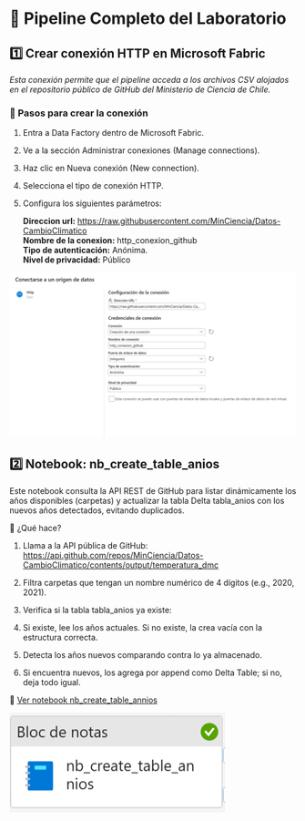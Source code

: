 # 🚀 Pipeline Completo del Laboratorio

## 1️⃣ Crear conexión HTTP en Microsoft Fabric
*Esta conexión permite que el pipeline acceda a los archivos CSV alojados en el repositorio público de GitHub del Ministerio de Ciencia de Chile.*

### 📍 Pasos para crear la conexión
1. Entra a Data Factory dentro de Microsoft Fabric.
2. Ve a la sección Administrar conexiones (Manage connections).
3. Haz clic en Nueva conexión (New connection).
4. Selecciona el tipo de conexión HTTP.

5. Configura los siguientes parámetros:  
    
      **Direccion url:** https://raw.githubusercontent.com/MinCiencia/Datos-CambioClimatico  
      **Nombre de la conexion:** http_conexion_github  
      **Tipo de autenticación:** Anónima.  
      **Nivel de privacidad:** Público  


  ![Conexión HTPP](images/conexion_htpp.png)

## 2️⃣ Notebook: nb_create_table_anios

Este notebook consulta la API REST de GitHub para listar dinámicamente los años disponibles (carpetas) y actualizar la tabla Delta tabla_anios con los nuevos años detectados, evitando duplicados.

📌 ¿Qué hace?

1. Llama a la API pública de GitHub: https://api.github.com/repos/MinCiencia/Datos-CambioClimatico/contents/output/temperatura_dmc  

2. Filtra carpetas que tengan un nombre numérico de 4 dígitos (e.g., 2020, 2021).

3. Verifica si la tabla tabla_anios ya existe:

4. Si existe, lee los años actuales. Si no existe, la crea vacía con la estructura correcta.

5. Detecta los años nuevos comparando contra lo ya almacenado.

6. Si encuentra nuevos, los agrega por append como Delta Table; si no, deja todo igual.

📓 [Ver notebook nb_create_table_annios](nb_create_table_annios.ipynb)  

![Notebook](images/actividad_tabla_annios.png)
